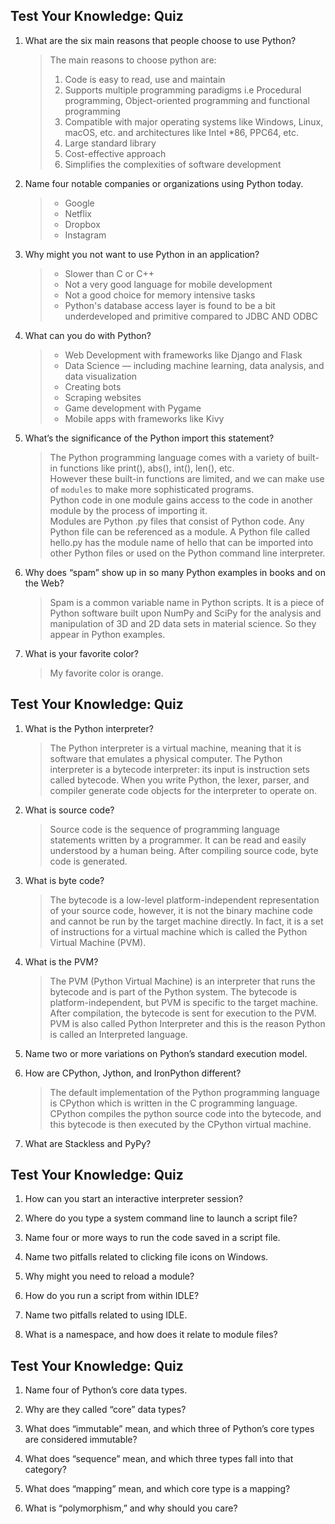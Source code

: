 ## Test Your Knowledge: Quiz
1. What are the six main reasons that people choose to use Python?
   > The main reasons to choose python are:
   >   1. Code is easy to read, use and maintain
   >   2. Supports multiple programming paradigms i.e Procedural programming, Object-oriented programming and functional programming
   >   3. Compatible with major operating systems like Windows, Linux, macOS, etc. and architectures like Intel *86, PPC64, etc.
   >  4. Large standard library
   >  5. Cost-effective approach
   >  6. Simplifies the complexities of software development

2. Name four notable companies or organizations using Python today.
   > - Google
   > - Netflix
   > - Dropbox
   > - Instagram 

3. Why might you not want to use Python in an application?
   >- Slower than C or C++
   >- Not a very good language for mobile development
   >- Not a good choice for memory intensive tasks
   >- Python's database access layer is found to be a bit underdeveloped and primitive compared to JDBC AND ODBC

4. What can you do with Python?
   >- Web Development with frameworks like Django and Flask
   >- Data Science — including machine learning, data analysis, and data visualization
   >- Creating bots
   >- Scraping websites
   >- Game development with Pygame
   >- Mobile apps with frameworks like Kivy

5. What’s the significance of the Python import this statement?
   > The Python programming language comes with a variety of built-in functions like print(), abs(), int(), len(), etc. <br/>
  However these built-in functions are limited, and we can make use of `modules` to make more sophisticated programs. <br/>
  Python code in one module gains access to the code in another module by the process of importing it. <br>
  Modules are Python .py files that consist of Python code. Any Python file can be referenced as a module. A Python file called hello.py has the module name of hello that can be imported into other Python files or used on the Python command line interpreter.

6. Why does “spam” show up in so many Python examples in books and on the Web?
   > Spam is a common variable name in Python scripts. It is a piece of Python software built upon NumPy and SciPy for the analysis and manipulation of 3D and 2D data sets in material science. So they appear in Python examples.

7. What is your favorite color?
   > My favorite color is orange.

## Test Your Knowledge: Quiz

1. What is the Python interpreter?
   >The Python interpreter is a virtual machine, meaning that it is software that emulates a physical computer. The Python interpreter is a bytecode interpreter: its input is instruction sets called bytecode. When you write Python, the lexer, parser, and compiler generate code objects for the interpreter to operate on.

2. What is source code?
   >Source code is the sequence of programming language statements written by a programmer. It can be read and easily understood by a human being. After compiling source code, byte code is generated.

3. What is byte code?
   >The bytecode is a low-level platform-independent representation of your source code, however, it is not the binary machine code and cannot be run by the target machine directly. In fact, it is a set of instructions for a virtual machine which is called the Python Virtual Machine (PVM).

4. What is the PVM?
   >The PVM (Python Virtual Machine) is an interpreter that runs the bytecode and is part of the Python system. The bytecode is platform-independent, but PVM is specific to the target machine. After compilation, the bytecode is sent for execution to the PVM.
   PVM is also called Python Interpreter and this is the reason Python is called an Interpreted language.

5. Name two or more variations on Python’s standard execution model.
   >

6. How are CPython, Jython, and IronPython different?
   >The default implementation of the Python programming language is CPython which is written in the C programming language. CPython compiles the python source code into the bytecode, and this bytecode is then executed by the CPython virtual machine.

7. What are Stackless and PyPy?


## Test Your Knowledge: Quiz

1. How can you start an interactive interpreter session?

2. Where do you type a system command line to launch a script file?

3. Name four or more ways to run the code saved in a script file.

4. Name two pitfalls related to clicking file icons on Windows.

5. Why might you need to reload a module?

6. How do you run a script from within IDLE?

7. Name two pitfalls related to using IDLE.

8. What is a namespace, and how does it relate to module files?


## Test Your Knowledge: Quiz

1. Name four of Python’s core data types.

2. Why are they called “core” data types?

3. What does “immutable” mean, and which three of Python’s core types are considered immutable?

4. What does “sequence” mean, and which three types fall into that category?

5. What does “mapping” mean, and which core type is a mapping?

6. What is “polymorphism,” and why should you care?
